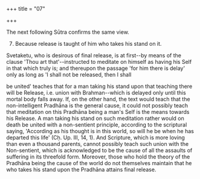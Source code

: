 +++
title = "07"

+++


The next following Sūtra confirms the same view.

7. Because release is taught of him who takes his stand on it.

Svetaketu, who is desirous of final release, is at first--by means of the clause 'Thou art that'--instructed to meditate on himself as having his Self in that which truly is; and thereupon the passage 'for him there is delay' only as long as 'I shall not be released, then I shall

be united' teaches that for a man taking his stand upon that teaching there will be Release, i.e. union with Brahman--which is delayed only until this mortal body falls away. If, on the other hand, the text would teach that the non-intelligent Pradhāna is the general cause, it could not possibly teach that meditation on this Pradhāna being a man's Self is the means towards his Release. A man taking his stand on such meditation rather would on death be united with a non-sentient principle, according to the scriptural saying, 'According as his thought is in this world, so will he be when he has departed this life' (Cḥ. Up. III, 14, 1). And Scripture, which is more loving than even a thousand parents, cannot possibly teach such union with the Non-sentient, which is acknowledged to be the cause of all the assaults of suffering in its threefold form. Moreover, those who hold the theory of the Pradhāna being the cause of the world do not themselves maintain that he who takes his stand upon the Pradhāna attains final release.

